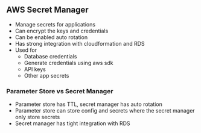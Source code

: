## AWS Secret Manager

- Manage secrets for applications
- Can encrypt the keys and credentials
- Can be enabled auto rotation
- Has strong integration with cloudformation and RDS
- Used for
  - Database credentials
  - Generate credentials using aws sdk
  - API keys
  - Other app secrets

### Parameter Store vs Secret Manager

- Parameter store has TTL, secret manager has auto rotation
- Parameter store can store config and secrets where the secret manager only store secrets
- Secret manager has tight integration with RDS
